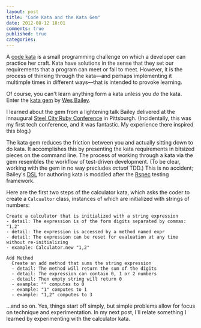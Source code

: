 ```yaml
---
layout: post
title: "Code Kata and the Kata Gem"
date: 2012-08-12 18:01
comments: true
published: true
categories: 
---
```


A [code kata](http://codekata.pragprog.com/) is a small programming challenge on which a developer can practice her craft.
Kata have solutions in the sense that they set our requirements that a program can meet or fail to meet.
However, it is the process of thinking through the kata—and perhaps implementing it multimple times in different ways—that is intended to provoke learning.

Of course, you can't learn anything form a kata unless you *do* the kata.
Enter the [kata gem](https://github.com/wbailey/kata) by [Wes Bailey](http://exposinggotchas.blogspot.com/).
<!-- more -->
I learned about the gem from a lightening talk Bailey delivered at the innaugural [Steel City Ruby Conference](http://steelcityrubyconf.org/) in Pittsburgh.
(Incidentally, this was my first tech conference, and it was fantastic.
My experience there inspired this blog.)

The kata gem reduces the friction between you and actually sitting down to do kata.
It accomplishes this by presenting the kata requirements in bitsized pieces on the command line.
The process of working through a kata via the gem resembles the workflow of test-driven development.
(To be clear, working with the gem in no way precludes *actual* TDD.)
This is no accident;
Bailey's [DSL](https://github.com/wbailey/kata/wiki/Authoring-a-Kata) for authoring kata is moddled after the [Rspec](http://rspec.info/) testing framework.

Here are the first two steps of the calculator kata, which asks the coder to create a `Calcualtor` class, instances of which are initialized with strings of numbers:

    Create a calculator that is initialized with a string expression
    - detail: The expression is of the form digits separated by commas: "1,2"
    - detail: The expression is accessed by a method named expr
    - detail: The expression can be reset for evaluation at any time without re-initializing
    - example: Calculator.new "1,2"

    Add Method
      Create an add method that sums the string expression
      - detail: The method will return the sum of the digits
      - detail: The expression can contain 0, 1 or 2 numbers
      - detail: Then empty string will return 0
      - example: "" computes to 0
      - example: "1" computes to 1
      - example: "1,2" computes to 3

...and so on. Yes, things start off simply, but simple problems allow for focus on technique and experimentation.
In my next post, I'll relate something I learned by experimenting with the calculator kata.
